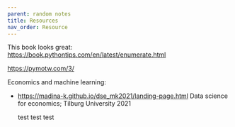 ```yaml
---
parent: random notes 
title: Resources 
nav_order: Resource 
---
```


This book looks great:
https://book.pythontips.com/en/latest/enumerate.html


https://pymotw.com/3/


Economics and machine learning:
- https://madina-k.github.io/dse_mk2021/landing-page.html
  Data science for economics; Tilburg University 2021


  test test test